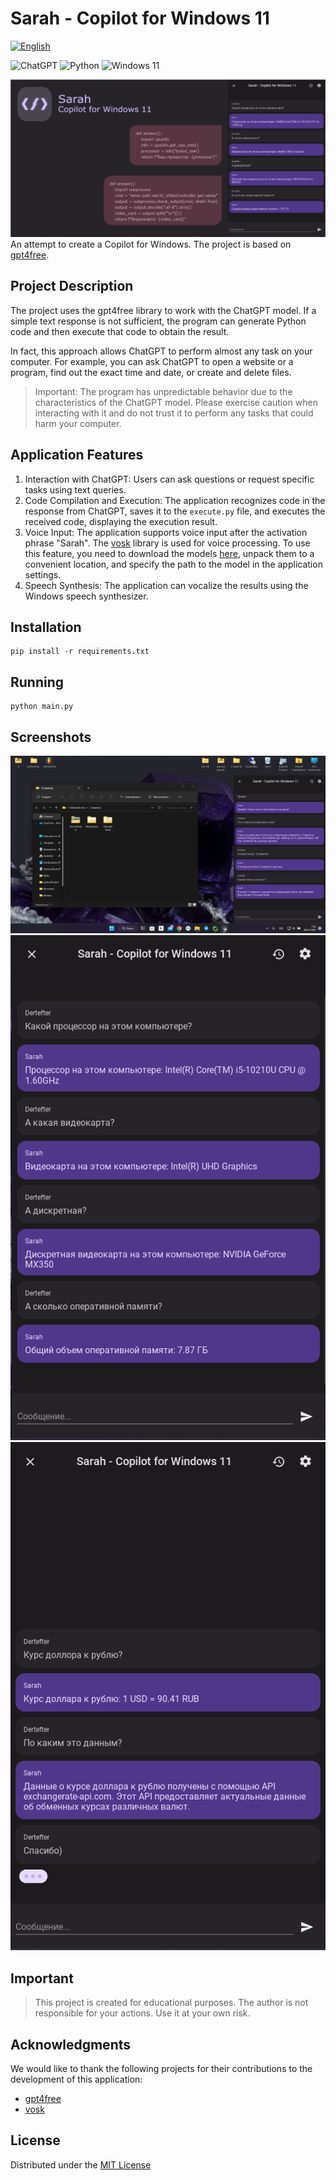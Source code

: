 # Sarah - Copilot for Windows 11
[![English](https://img.shields.io/badge/russian%20-%20language?label=language&color=922)](README.md)

![ChatGPT](https://img.shields.io/badge/chatGPT-74aa9c?style=for-the-badge&logo=openai) ![Python](https://img.shields.io/badge/python-3670A0?style=for-the-badge&logo=python&logoColor=ffffff) ![Windows 11](https://img.shields.io/badge/Windows%2011-%230079d5.svg?style=for-the-badge&logo=Windows%2011&logoColor=white)


![header](assets/other/preview.png)
An attempt to create a Copilot for Windows. The project is based on [gpt4free](https://github.com/xtekky/gpt4free).

## Project Description

The project uses the gpt4free library to work with the ChatGPT model. If a simple text response is not sufficient, the program can generate Python code and then execute that code to obtain the result.

In fact, this approach allows ChatGPT to perform almost any task on your computer. For example, you can ask ChatGPT to open a website or a program, find out the exact time and date, or create and delete files.

> Important: The program has unpredictable behavior due to the characteristics of the ChatGPT model. Please exercise caution when interacting with it and do not trust it to perform any tasks that could harm your computer.

## Application Features

1. Interaction with ChatGPT: Users can ask questions or request specific tasks using text queries.
2. Code Compilation and Execution: The application recognizes code in the response from ChatGPT, saves it to the `execute.py` file, and executes the received code, displaying the execution result.
3. Voice Input: The application supports voice input after the activation phrase "Sarah". The [vosk](https://alphacephei.com/vosk/) library is used for voice processing. To use this feature, you need to download the models [here](https://alphacephei.com/vosk/models), unpack them to a convenient location, and specify the path to the model in the application settings.
4. Speech Synthesis: The application can vocalize the results using the Windows speech synthesizer.

## Installation
```
pip install -r requirements.txt
```

## Running
```
python main.py
```

## Screenshots
<div style="height: 50%">

![screenshot](assets/screenshots/1.png)
![screenshot](assets/screenshots/2.png)
![screenshot](assets/screenshots/3.png)

</div>

## Important
> This project is created for educational purposes. The author is not responsible for your actions. Use it at your own risk.

## Acknowledgments
We would like to thank the following projects for their contributions to the development of this application:
* [gpt4free](https://github.com/xtekky/gpt4free)
* [vosk](https://alphacephei.com/vosk/)

## License
Distributed under the [MIT License](LICENSE.md)